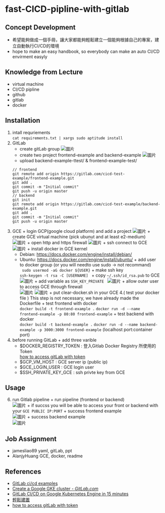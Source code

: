 # fast-CICD-pipline-with-gitlab
## Concept Development
- 希望能夠做成一個手冊，讓大家都能夠輕鬆建立一個能夠根據自己的專案，建立自動執行CI/CD的環境
- hope to make an easy handbook, so everybody can make an auto CI/CD envirment easyly
## Knowledge from Lecture
* virtual machine
* CI/CD pipline 
* github
* gitlab
* docker
## Installation
  1. intall requriements <br>
  ``cat requirements.txt | xargs sudo aptitude install``
  2. GitLab 
      + create gitLab group
    ![圖片](https://user-images.githubusercontent.com/52521773/174013644-f574e8c7-fded-460f-94c1-3a784d705bd6.png)
      + create two project frontend-example and backend-example 
      ![圖片](https://user-images.githubusercontent.com/52521773/174013913-de5c92f7-35ec-46b9-ab1a-b4fab3138a32.png)
      + upload backend-example-ttest/ & frontend-example-test/ <br>
      ```
      // frontend
      git remote add origin https://gitlab.com/cicd-test-example/frontend-example.git
      git add .
      git commit -m "Initial commit"
      git push -u origin master
      // backend
      git init
      git remote add origin https://gitlab.com/cicd-test-example/backend-example.git
      git add .
      git commit -m "Initial commit"
      git push -u origin master
      ```
  3. GCE
    + login GCP(google cloud platform) and add a project
    ![圖片](https://user-images.githubusercontent.com/52521773/174016042-75b9397c-e75b-4102-9fab-80f33b553ac5.png)
    + create GCE virtual machine (pick ubunut and at least e2-medium)  
    ![圖片](https://user-images.githubusercontent.com/52521773/174016466-727dbcd6-dcf2-4dfa-a76c-217fe6d36e1d.png)
    + open http and https firewall
    ![圖片](https://user-images.githubusercontent.com/52521773/174018460-38f9a46a-5f17-4612-be2f-1edd6b763076.png)
    + ssh connect to GCE
    ![圖片](https://user-images.githubusercontent.com/52521773/174016840-cc1fb2a7-12f9-4df6-abc8-d0ca8c28b30f.png)
    + install docker in GCE kernel
        - Debian: https://docs.docker.com/engine/install/debian/
        - Ubuntu: https://docs.docker.com/engine/install/ubuntu/
    + add user to docker group (or you will needto use sudo -> not recommand)<br>
    ``` sudo usermod -aG docker ${USER}```
    + make ssh key <br>
    ``ssh-keygen -t rsa -C [USERNAME] ``
    + copy ``~/.ssh/id_rsa.pub`` to GCE  <br>
    ![圖片](https://user-images.githubusercontent.com/52521773/174017415-de85989b-9c4a-47e3-b9a1-8db4daefa9cd.png)
    + add variable as ``SSH_KEY_PRIVATE `` 
    ![圖片](https://user-images.githubusercontent.com/52521773/174017930-1598fa29-ac9c-462f-b724-87538c6568dd.png)
    + allow outer user to access GCE through firewall<br>
    ![圖片](https://user-images.githubusercontent.com/52521773/174018109-d75deb5a-544e-4808-af24-eebaf46d7ff5.png)
    ![圖片](https://user-images.githubusercontent.com/52521773/174018596-5c944536-3fcf-4556-8e06-90631045de03.png)
    + put clear-docker.sh in your GCE
  4.( test your docker file ) This step is not necessary, we have already made the Dockerfile 
    + test frontend with docker <br>
     ``` docker build -t frontend-example . ```
     ``` docker run -d --name frontend-example -p 80:80 frontend-example ```
    + test backend with docker <br>
     ``` docker build -t backend-example . ```
     ``` docker run -d --name backend-example -p 3000:3000 frontend-example ```   (localhost port:container port)
  5. before running GitLab
    + add three varible 
        - $DOCKER_REGISTRY_TOKEN : 登入Gitlab Docker Registry 所使用的 Token<br>
        [how to access gitLab with token](https://docs.gitlab.com/ee/user/profile/personal_access_tokens.html)
        - $GCP_VM_HOST : GCE server ip (public ip)
        - $GCE_LOGIN_USER : GCE login user
        - $SSH_PRIVATE_KEY_GCE : ssh privte key from GCE
 
## Usage
  6. run Gitlab pipeline
    + run pipeline (frontend or backend)<br>
    ![圖片](https://user-images.githubusercontent.com/52521773/174021206-fefd2efd-f3e7-4eb8-be4a-8c4473f68317.png)
    + if succss you will be able to access your front or backend with your ``GCE PUBLIC IP:PORT``
    + success frontend example<br>
    ![圖片](https://user-images.githubusercontent.com/52521773/174021909-0d916606-1d7f-4890-8fbe-5651c0310d75.png)
    + success backend example<br>
    ![圖片](https://user-images.githubusercontent.com/52521773/174021964-dcc251da-f893-4b3c-be69-ad67dff4497b.png)

## Job Assignment
+ jamesliao89 yaml, gitLab, ppt
+ AlanjyHuang GCE, docker, readme
## References
- [GitLab ci/cd examples](https://docs.gitlab.com/ee/ci/examples/)
- [Create a Google GKE cluster - *GitLab.com*](https://docs.gitlab.com/ee/user/infrastructure/clusters/connect/new_gke_cluster.html)
- [GitLab CI/CD on Google Kubernetes Engine in 15 minutes](https://about.gitlab.com/blog/2020/03/27/gitlab-ci-on-google-kubernetes-engine/)
- [輕鬆建置](https://iamhongwei0417.medium.com/%E8%BC%95%E9%AC%86%E5%BB%BA%E7%BD%AE-gitlab-ci-cd-docker-gcp-compute-engine-react-nodejs-%E7%B6%B2%E9%A0%81%E5%89%8D%E5%BE%8C%E7%AB%AF%E8%87%AA%E5%8B%95%E5%8C%96%E6%95%B4%E5%90%88%E9%83%A8%E7%BD%B2-part-1-bcbf79e8c874)
- [how to access gitLab with token](https://docs.gitlab.com/ee/user/profile/personal_access_tokens.html)
